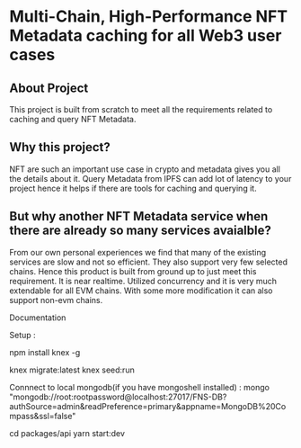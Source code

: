 # Multi-Chain, High-Performance NFT Metadata caching for all Web3 user cases

## About Project
This project is built from scratch to meet all the requirements related to caching and query NFT Metadata.

## Why this project?
NFT are such an important use case in crypto and metadata gives you all the details about it. Query Metadata from IPFS can add lot of latency to your project hence it helps if there are tools for caching and querying it.

## But why another NFT Metadata service when there are already so many services avaialble?
From our own personal experiences we find that many of the existing services are slow and not so efficient. They also support very few selected chains.
Hence this product is built from ground up to just meet this requirement.
It is near realtime. Utilized concurrency and it is very much extendable for all EVM chains.
With some more modification it can also support non-evm chains.


Documentation

Setup : 

npm install knex -g

knex migrate:latest
knex seed:run

Connnect to local mongodb(if you have mongoshell installed) :
mongo "mongodb://root:rootpassword@localhost:27017/FNS-DB?authSource=admin&readPreference=primary&appname=MongoDB%20Compass&ssl=false"


cd packages/api
yarn start:dev